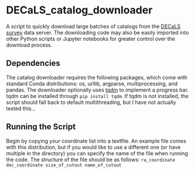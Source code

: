 # DECaLS_catalog_downloader
A script to quickly download large batches of catalogs from the [DECaLS survey](https://www.legacysurvey.org/dr9/description/) data server. The downloading code may also be easily imported into other Python scripts or Jupyter notebooks for greater control over the download process.

## Dependencies 
The catalog downloader requires the following packages, which come with standard Conda distributions: os, urllib, argparse, multiprocessing, and pandas.
The downloader optionally uses [tqdm](https://github.com/tqdm/tqdm) to implement a progress bar. tqdm can be installed through `pip install tqdm`. If tqdm is not installed, the script should fall back to default multithreading, but I have not actually tested this...

## Running the Script
Begin by copying your coordinate list into a textfile. An example file comes with this distribution, but if you would like to use a different one (or have multiple in the directory) you can specify the name of the file when running the code. The structure of the file should be as follows:
```ra_coordinate dec_coordinate size_of_cutout name_of_cutout```
